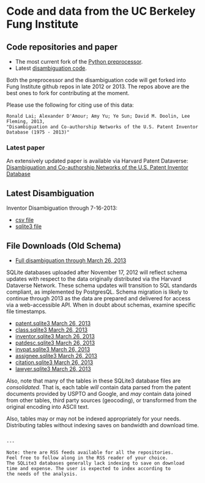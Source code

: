# Code and data from the UC Berkeley Fung Institute

## Code repositories and paper


* The most current fork of the [Python preprocessor](https://github.com/funginstitute/patentprocessor).
* Latest [disambiguation code](https://github.com/funginstitute/disambiguator).

Both the preprocessor and the disambiguation code will get forked into
Fung Institute github repos in late 2012 or 2013. The repos above are the
best ones to fork for contributing at the moment.

Please use the following for citing use of this data:

```
Ronald Lai; Alexander D'Amour; Amy Yu; Ye Sun; David M. Doolin, Lee Fleming, 2013,
"Disambiguation and Co-authorship Networks of the U.S. Patent Inventor
Database (1975 - 2013)"
```

### Latest paper

An extensively updated paper is available via Harvard Patent Dataverse:
[Disambiguation and Co-authorship Networks of the U.S. Patent Inventor
Database](http://dvn.iq.harvard.edu/dvn/dv/patent/faces/study/StudyPage.xhtml?globalId=hdl:1902.1/15705&studyListingIndex=0_10b56e00ef1e5f859f91547083d8)

## Latest Disambiguation

Inventor Disambiguation through 7-16-2013:

* [csv file](http://funglab.berkeley.edu/pub/uspto_inventor_disambiguated_201307016.csv)
* [sqlite3 file](http://funglab.berkeley.edu/pub/uspto_inventor_disambiguated_201307016.sqlite3)

## File Downloads (Old Schema)

* [Full disambiguation through March 26, 2013](https://s3.amazonaws.com/fungpat_olddata/full_disambiguation.sqlite3)

SQLite databases uploaded after November 17, 2012 will reflect schema
updates with respect to the data originally distributed via the Harvard
Dataverse Network. These schema updates will transition to SQL standards
compliant, as implemented by PostgresQL. Schema migration is likely to
continue through 2013 as the data are prepared and delivered for access via
a web-accessible API. When in doubt about schemas, examine specific file
timestamps.

* [patent.sqlite3 March 26, 2013](https://s3.amazonaws.com/fungpat_olddata/patent.sqlite3)
* [class.sqlite3 March 26, 2013](https://s3.amazonaws.com/fungpat_olddata/class.sqlite3)
* [inventor.sqlite3 March 26, 2013](https://s3.amazonaws.com/fungpat_olddata/inventor.sqlite3)
* [patdesc.sqlite3 March 26, 2013](https://s3.amazonaws.com/fungpat_olddata/patdesc.sqlite3)
* [invpat.sqlite3 March 26, 2013](https://s3.amazonaws.com/fungpat_olddata/invpat.sqlite3)
* [assignee.sqlite3 March 26, 2013](https://s3.amazonaws.com/fungpat_olddata/assignee.sqlite3)
* [citation.sqlite3 March 26, 2013](https://s3.amazonaws.com/fungpat_olddata/citation.sqlite3)
* [lawyer.sqlite3 March 26, 2013](https://s3.amazonaws.com/fungpat_olddata/lawyer.sqlite3)

Also, note that many of the tables in these SQLite3 database files are
*consolidated*. That is, each table *will* contain data parsed from the
patent documents provided by USPTO and Google, and *may* contain data
joined from other tables, third party sources (geocoding), or
transformed from the original encoding into ASCII text.

Also, tables may or may not be indexed appropriately for your needs. Distributing tables
without indexing saves on bandwidth and download time.

```

---

Note: there are RSS feeds available for all the repositories.
Feel free to follow along in the RSS reader of your choice.
The SQLite3 databases generally lack indexing to save on download
time and expense. The user is expected to index according to
the needs of the analysis.


